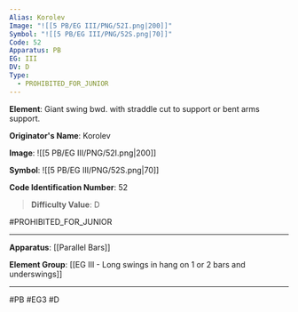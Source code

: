 ```yaml
---
Alias: Korolev
Image: "![[5 PB/EG III/PNG/52I.png|200]]"
Symbol: "![[5 PB/EG III/PNG/52S.png|70]]"
Code: 52
Apparatus: PB
EG: III
DV: D
Type:
  - PROHIBITED_FOR_JUNIOR
---
```

**Element**: Giant swing bwd. with straddle cut to support or bent arms support.

**Originator's Name**: Korolev

**Image**:
![[5 PB/EG III/PNG/52I.png|200]]

**Symbol**:
![[5 PB/EG III/PNG/52S.png|70]]

**Code Identification Number**: 52

>**Difficulty Value**: D

#PROHIBITED_FOR_JUNIOR
___
**Apparatus**: [[Parallel Bars]]

**Element Group**: [[EG III - Long swings in hang on 1 or 2 bars and underswings]]
___
#PB #EG3 #D

